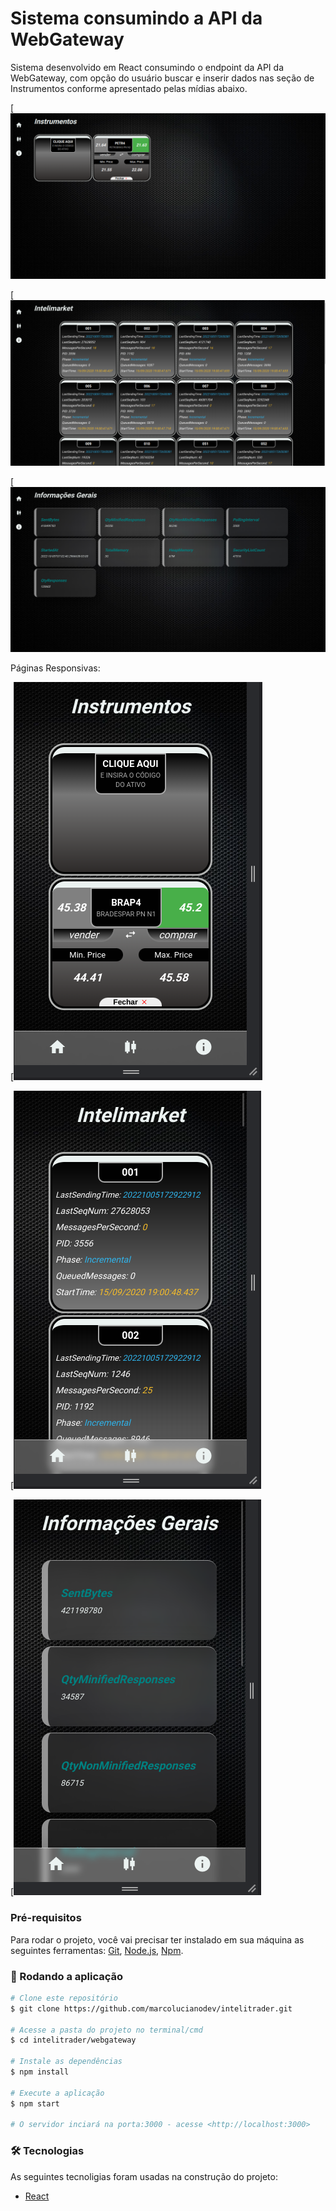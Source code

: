 # Sistema consumindo a API da WebGateway

Sistema desenvolvido em React consumindo o endpoint da API da WebGateway, com opção do usuário buscar e inserir dados nas seção de Instrumentos conforme apresentado pelas mídias abaixo.

[![Preview Image](https://github.com/marcolucianodev/intelitrader/blob/webgateway/webgateway/src/assets/images/tela-instruments.png)

[![Preview Image](https://github.com/marcolucianodev/intelitrader/blob/webgateway/webgateway/src/assets/images/tela-intelimarket.png)

[![Preview Image](https://github.com/marcolucianodev/intelitrader/blob/webgateway/webgateway/src/assets/images/tela-info.png)

Páginas Responsivas:

[![Preview Image](https://github.com/marcolucianodev/intelitrader/blob/webgateway/webgateway/src/assets/images/tela-instruments-mobile.png)

[![Preview Image](https://github.com/marcolucianodev/intelitrader/blob/webgateway/webgateway/src/assets/images/tela-intelimarket-mobile.png)

[![Preview Image](https://github.com/marcolucianodev/intelitrader/blob/webgateway/webgateway/src/assets/images/tela-info-mobile.png)

### Pré-requisitos

Para rodar o projeto, você vai precisar ter instalado em sua máquina as seguintes ferramentas:
[Git](https://git-scm.com), [Node.js](https://nodejs.org/en/), [Npm](https://www.npmjs.com/).

### 🎲 Rodando a aplicação

```bash
# Clone este repositório
$ git clone https://github.com/marcolucianodev/intelitrader.git

# Acesse a pasta do projeto no terminal/cmd
$ cd intelitrader/webgateway

# Instale as dependências
$ npm install

# Execute a aplicação
$ npm start

# O servidor inciará na porta:3000 - acesse <http://localhost:3000>
```

### 🛠 Tecnologias

As seguintes tecnoligias foram usadas na construção do projeto:

- [React](https://pt-br.reactjs.org/)
